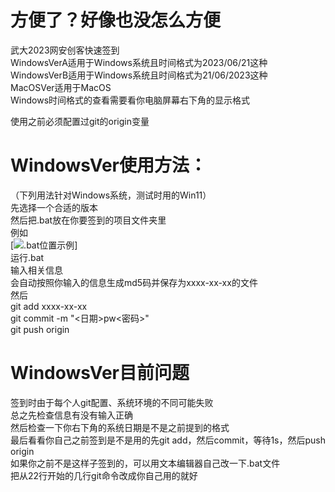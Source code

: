 # 方便了？好像也没怎么方便
武大2023网安创客快速签到  
WindowsVerA适用于Windows系统且时间格式为2023/06/21这种  
WindowsVerB适用于Windows系统且时间格式为21/06/2023这种  
MacOSVer适用于MacOS  
Windows时间格式的查看需要看你电脑屏幕右下角的显示格式  

使用之前必须配置过git的origin变量  

# WindowsVer使用方法：  
（下列用法针对Windows系统，测试时用的Win11）  
先选择一个合适的版本  
然后把.bat放在你要签到的项目文件夹里  
例如  
[![.bat位置示例](https://img1.imgtp.com/2023/06/22/dKIchuTo.png "Location example")]  
运行.bat  
输入相关信息  
会自动按照你输入的信息生成md5码并保存为xxxx-xx-xx的文件  
然后  
git add xxxx-xx-xx  
git commit -m "<日期>pw<密码>"  
git push origin  
# WindowsVer目前问题  
签到时由于每个人git配置、系统环境的不同可能失败  
总之先检查信息有没有输入正确  
然后检查一下你右下角的系统日期是不是之前提到的格式  
最后看看你自己之前签到是不是用的先git add，然后commit，等待1s，然后push origin  
如果你之前不是这样子签到的，可以用文本编辑器自己改一下.bat文件  
把从22行开始的几行git命令改成你自己用的就好  
